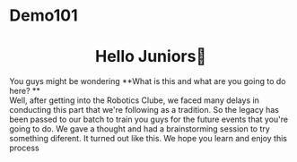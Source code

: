 # Demo101

<h1 align="center">Hello Juniors👋 </h1>

You guys might be wondering **What is this and what are you going to do here? **
<br />
  Well, after getting into the Robotics Clube, we faced many delays in conducting this part that we're following as a tradition. So the legacy has been passed to our batch to train you guys for the future events that you're going to do. We gave a thought and had a brainstorming session to try something diferent. It turned out like this. We hope you learn and enjoy this process
<br />
